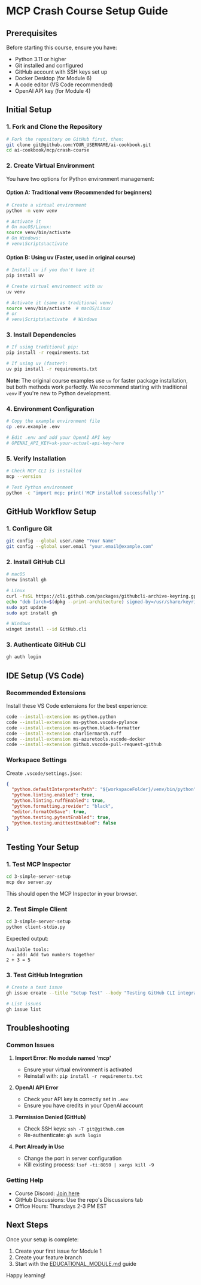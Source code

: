# MCP Crash Course Setup Guide

## Prerequisites

Before starting this course, ensure you have:

- Python 3.11 or higher
- Git installed and configured
- GitHub account with SSH keys set up
- Docker Desktop (for Module 6)
- A code editor (VS Code recommended)
- OpenAI API key (for Module 4)

## Initial Setup

### 1. Fork and Clone the Repository

```bash
# Fork the repository on GitHub first, then:
git clone git@github.com:YOUR_USERNAME/ai-cookbook.git
cd ai-cookbook/mcp/crash-course
```

### 2. Create Virtual Environment

You have two options for Python environment management:

#### Option A: Traditional venv (Recommended for beginners)

```bash
# Create a virtual environment
python -m venv venv

# Activate it
# On macOS/Linux:
source venv/bin/activate
# On Windows:
# venv\Scripts\activate
```

#### Option B: Using uv (Faster, used in original course)

```bash
# Install uv if you don't have it
pip install uv

# Create virtual environment with uv
uv venv

# Activate it (same as traditional venv)
source venv/bin/activate  # macOS/Linux
# or
# venv\Scripts\activate  # Windows
```

### 3. Install Dependencies

```bash
# If using traditional pip:
pip install -r requirements.txt

# If using uv (faster):
uv pip install -r requirements.txt
```

**Note**: The original course examples use `uv` for faster package installation, but both methods work perfectly. We recommend starting with traditional `venv` if you're new to Python development.

### 4. Environment Configuration

```bash
# Copy the example environment file
cp .env.example .env

# Edit .env and add your OpenAI API key
# OPENAI_API_KEY=sk-your-actual-api-key-here
```

### 5. Verify Installation

```bash
# Check MCP CLI is installed
mcp --version

# Test Python environment
python -c "import mcp; print('MCP installed successfully')"
```

## GitHub Workflow Setup

### 1. Configure Git

```bash
git config --global user.name "Your Name"
git config --global user.email "your.email@example.com"
```

### 2. Install GitHub CLI

```bash
# macOS
brew install gh

# Linux
curl -fsSL https://cli.github.com/packages/githubcli-archive-keyring.gpg | sudo dd of=/usr/share/keyrings/githubcli-archive-keyring.gpg
echo "deb [arch=$(dpkg --print-architecture) signed-by=/usr/share/keyrings/githubcli-archive-keyring.gpg] https://cli.github.com/packages stable main" | sudo tee /etc/apt/sources.list.d/github-cli.list > /dev/null
sudo apt update
sudo apt install gh

# Windows
winget install --id GitHub.cli
```

### 3. Authenticate GitHub CLI

```bash
gh auth login
```

## IDE Setup (VS Code)

### Recommended Extensions

Install these VS Code extensions for the best experience:

```bash
code --install-extension ms-python.python
code --install-extension ms-python.vscode-pylance
code --install-extension ms-python.black-formatter
code --install-extension charliermarsh.ruff
code --install-extension ms-azuretools.vscode-docker
code --install-extension github.vscode-pull-request-github
```

### Workspace Settings

Create `.vscode/settings.json`:

```json
{
  "python.defaultInterpreterPath": "${workspaceFolder}/venv/bin/python",
  "python.linting.enabled": true,
  "python.linting.ruffEnabled": true,
  "python.formatting.provider": "black",
  "editor.formatOnSave": true,
  "python.testing.pytestEnabled": true,
  "python.testing.unittestEnabled": false
}
```

## Testing Your Setup

### 1. Test MCP Inspector

```bash
cd 3-simple-server-setup
mcp dev server.py
```

This should open the MCP Inspector in your browser.

### 2. Test Simple Client

```bash
cd 3-simple-server-setup
python client-stdio.py
```

Expected output:
```
Available tools:
  - add: Add two numbers together
2 + 3 = 5
```

### 3. Test GitHub Integration

```bash
# Create a test issue
gh issue create --title "Setup Test" --body "Testing GitHub CLI integration"

# List issues
gh issue list
```

## Troubleshooting

### Common Issues

1. **Import Error: No module named 'mcp'**
   - Ensure your virtual environment is activated
   - Reinstall with: `pip install -r requirements.txt`

2. **OpenAI API Error**
   - Check your API key is correctly set in `.env`
   - Ensure you have credits in your OpenAI account

3. **Permission Denied (GitHub)**
   - Check SSH keys: `ssh -T git@github.com`
   - Re-authenticate: `gh auth login`

4. **Port Already in Use**
   - Change the port in server configuration
   - Kill existing process: `lsof -ti:8050 | xargs kill -9`

### Getting Help

- Course Discord: [Join here](#)
- GitHub Discussions: Use the repo's Discussions tab
- Office Hours: Thursdays 2-3 PM EST

## Next Steps

Once your setup is complete:

1. Create your first issue for Module 1
2. Create your feature branch
3. Start with the [EDUCATIONAL_MODULE.md](./EDUCATIONAL_MODULE.md) guide

Happy learning!